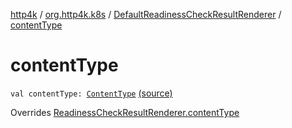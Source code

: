 [http4k](../../index.md) / [org.http4k.k8s](../index.md) / [DefaultReadinessCheckResultRenderer](index.md) / [contentType](./content-type.md)

# contentType

`val contentType: `[`ContentType`](../../org.http4k.core/-content-type/index.md) [(source)](https://github.com/http4k/http4k/blob/master/http4k-k8s/src/main/kotlin/org/http4k/k8s/ReadinessCheckResultRenderer.kt#L14)

Overrides [ReadinessCheckResultRenderer.contentType](../-readiness-check-result-renderer/content-type.md)

